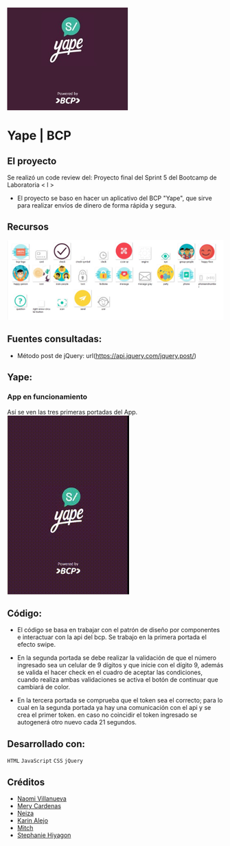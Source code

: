 ![Yape](readme/yape.jpg)

# Yape | BCP

## El proyecto
Se realizó un code review del:
Proyecto final del Sprint 5 del Bootcamp de Laboratoria < l >

- El proyecto se baso en hacer un aplicativo del BCP "Yape", que sirve para realizar envíos de dinero de forma rápida y segura.

## Recursos
![recursos](readme/recursos.jpg)

## Fuentes consultadas:
- Método post de jQuery: url(https://api.jquery.com/jquery.post/)

## Yape: 

### App en funcionamiento
Así se ven las tres primeras portadas del App.<br/>
![gif-yape](readme/yape.gif)

## Código:
- El código se basa en trabajar con el patrón de diseño por componentes e interactuar con la api del bcp. Se trabajo en la primera portada el efecto swipe.
- En la segunda portada se debe realizar la validación de que el número ingresado sea un celular de 9 dígitos y que inicie con el dígito 9, además se valida el hacer check en el cuadro de aceptar las condiciones, cuando realiza ambas validaciones se activa el botón de continuar que cambiará de color.

- En la tercera portada se comprueba que el token sea el correcto; para lo cual en la segunda portada ya hay una comunicación con el api y se crea el primer token. en caso no coincidir el token ingresado se autogenerá otro nuevo cada 21 segundos.

## Desarrollado con:

`HTML` `JavaScript` `CSS`  `jQuery`  

##  Créditos
* [Naomi Villanueva](https://github.com/naovillaj)
* [Mery Cardenas](https://github.com/RuthMeryCardenas)
* [Neiza ](https://github.com/Neiza)
* [Karin Alejo](https://github.com/KarinAAC)
* [Mitch]()
* [Stephanie Hiyagon](https://github.com/stephHiyagon)
